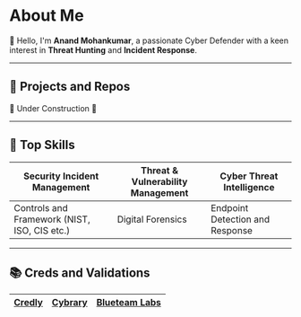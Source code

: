 # About Me
👋 Hello, I'm **Anand Mohankumar**, a passionate Cyber Defender with a keen interest in **Threat Hunting** and **Incident Response**.

---
## 📑 Projects and Repos

🚧 Under Construction 🚧

---
## 💎 Top Skills

|Security Incident Management|Threat & Vulnerability Management|Cyber Threat Intelligence|
|----|----|----|
|Controls and Framework (NIST, ISO, CIS etc.)|Digital Forensics|Endpoint Detection and Response|

---
## 📚 Creds and Validations

|[Credly](https://www.credly.com/users/anandmohankumar/badges)|[Cybrary](https://app.cybrary.it/profile/anand_mohankumar)|[Blueteam Labs](https://blueteamlabs.online/public/user/5060e497c8e972ecf70f74)|
|----|----|----|
